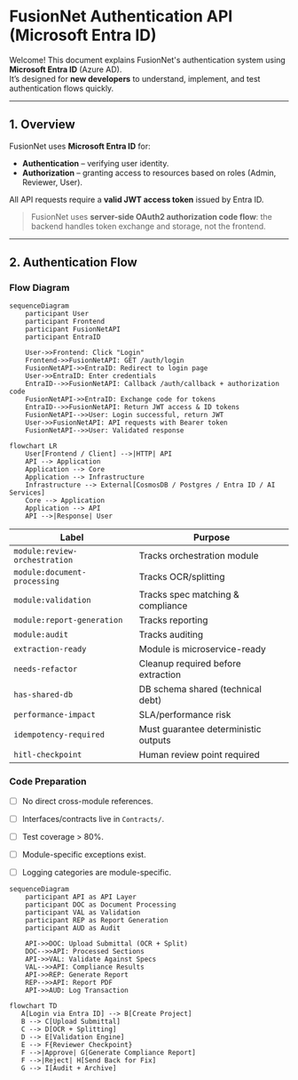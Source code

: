 # FusionNet Authentication API (Microsoft Entra ID)

Welcome! This document explains FusionNet's authentication system using **Microsoft Entra ID** (Azure AD).  
It’s designed for **new developers** to understand, implement, and test authentication flows quickly.

---

## 1. Overview

FusionNet uses **Microsoft Entra ID** for:

- **Authentication** – verifying user identity.
- **Authorization** – granting access to resources based on roles (Admin, Reviewer, User).

All API requests require a **valid JWT access token** issued by Entra ID.

> FusionNet uses **server-side OAuth2 authorization code flow**: the backend handles token exchange and storage, not the frontend.

---

## 2. Authentication Flow

### Flow Diagram

```mermaid
sequenceDiagram
    participant User
    participant Frontend
    participant FusionNetAPI
    participant EntraID

    User->>Frontend: Click "Login"
    Frontend->>FusionNetAPI: GET /auth/login
    FusionNetAPI->>EntraID: Redirect to login page
    User->>EntraID: Enter credentials
    EntraID-->>FusionNetAPI: Callback /auth/callback + authorization code
    FusionNetAPI->>EntraID: Exchange code for tokens
    EntraID-->>FusionNetAPI: Return JWT access & ID tokens
    FusionNetAPI-->>User: Login successful, return JWT
    User->>FusionNetAPI: API requests with Bearer token
    FusionNetAPI-->>User: Validated response
```

```mermaid
flowchart LR
    User[Frontend / Client] -->|HTTP| API
    API --> Application
    Application --> Core
    Application --> Infrastructure
    Infrastructure --> External[CosmosDB / Postgres / Entra ID / AI Services]
    Core --> Application
    Application --> API
    API -->|Response| User
```

| Label                    | Purpose |
|---------------------------|---------|
| `module:review-orchestration` | Tracks orchestration module |
| `module:document-processing`  | Tracks OCR/splitting |
| `module:validation`           | Tracks spec matching & compliance |
| `module:report-generation`    | Tracks reporting |
| `module:audit`                | Tracks auditing |
| `extraction-ready`            | Module is microservice-ready |
| `needs-refactor`              | Cleanup required before extraction |
| `has-shared-db`               | DB schema shared (technical debt) |
| `performance-impact`          | SLA/performance risk |
| `idempotency-required`        | Must guarantee deterministic outputs |
| `hitl-checkpoint`             | Human review point required |


### Code Preparation
- [ ] No direct cross-module references.  
- [ ] Interfaces/contracts live in `Contracts/`.  
- [ ] Test coverage > 80%.  
- [ ] Module-specific exceptions exist.  
- [ ] Logging categories are module-specific.


```mermaid
sequenceDiagram
    participant API as API Layer
    participant DOC as Document Processing
    participant VAL as Validation
    participant REP as Report Generation
    participant AUD as Audit

    API->>DOC: Upload Submittal (OCR + Split)
    DOC-->>API: Processed Sections
    API->>VAL: Validate Against Specs
    VAL-->>API: Compliance Results
    API->>REP: Generate Report
    REP-->>API: Report PDF
    API->>AUD: Log Transaction
```


```mermaid
flowchart TD
   A[Login via Entra ID] --> B[Create Project]
   B --> C[Upload Submittal]
   C --> D[OCR + Splitting]
   D --> E[Validation Engine]
   E --> F{Reviewer Checkpoint}
   F -->|Approve| G[Generate Compliance Report]
   F -->|Reject| H[Send Back for Fix]
   G --> I[Audit + Archive]
```
